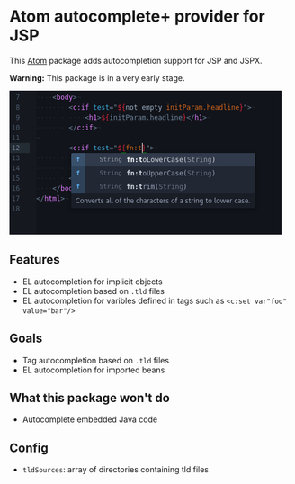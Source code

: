 # Atom autocomplete+ provider for JSP

This [Atom](https://atom.io) package adds autocompletion support for JSP and JSPX.

**Warning:**
This package is in a very early stage.

![Screenshot of Atom with autocomplete-jsp](./doc/img/screenshot-minimal.png)

## Features
- EL autocompletion for implicit objects
- EL autocompletion based on `.tld` files
- EL autocompletion for varibles defined in tags such as `<c:set var"foo" value="bar"/>`

## Goals
- Tag autocompletion based on `.tld` files
- EL autocompletion for imported beans

## What this package won't do
- Autocomplete embedded Java code

## Config
- `tldSources`: array of directories containing tld files
